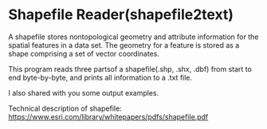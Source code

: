 # Shapefile Reader(shapefile2text)

A shapefile stores nontopological geometry and attribute information for the spatial features in a data set. 
The geometry for a feature is stored as a shape comprising a set of vector coordinates. 

This program reads three partsof a shapefile(.shp, .shx, .dbf) from start to end byte-by-byte, and prints all
information to a .txt file.

I also shared with you some output examples.

Technical description of shapefile: https://www.esri.com/library/whitepapers/pdfs/shapefile.pdf
